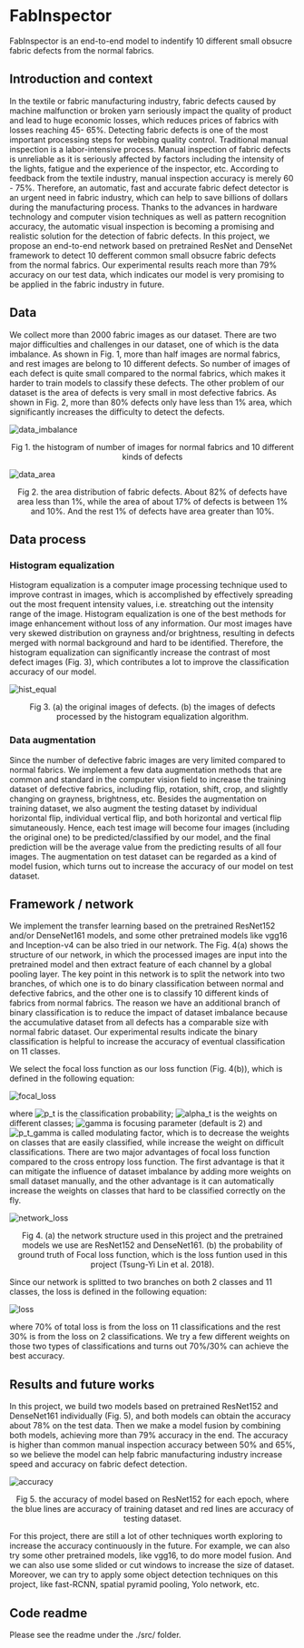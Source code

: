 # FabInspector

FabInspector is an end-to-end model to indentify 10 different small obsucre fabric defects from the normal fabrics.

## Introduction and context
In the textile or fabric manufacturing industry, fabric defects caused by machine malfunction or broken yarn seriously impact the quality of product and lead to huge economic losses, which reduces prices of fabrics with losses reaching 45- 65%. Detecting fabric defects is one of the most important processing steps for webbing quality control. Traditional manual inspection is a labor-intensive process. Manual inspection of fabric defects is unreliable as it is seriously affected by factors including the intensity of the lights, fatigue and the experience of the inspector, etc. According to feedback from the textile industry, manual inspection accuracy is merely 60 - 75%. Therefore, an automatic, fast and accurate fabric defect detector is an urgent need in fabric industry, which can help to save billions of dollars during the manufacturing process. Thanks to the advances in hardware technology and computer vision techniques as well as pattern recognition accuracy, the automatic visual inspection is becoming a promising and realistic solution for the detection of fabric defects. In this project, we propose an end-to-end network based on pretrained ResNet and DenseNet framework to detect 10 defferent common small obsucre fabric defects from the normal fabrics. Our experimental results reach more than 79% accuracy on our test data, which indicates our model is very promising to be applied in the fabric industry in future.

## Data
We collect more than 2000 fabric images as our dataset. There are two major difficulties and challenges in our dataset, one of which is the data imbalance. As shown in Fig. 1, more than half images are normal fabrics, and rest images are belong to 10 different defects. So number of images of each defect is quite small compared to the normal fabrics, which makes it harder to train models to classify these defects. The other problem of our dataset is the area of defects is very small in most defective fabrics. As shown in Fig. 2, more than 80% defects only have less than 1% area, which significantly increases the difficulty to detect the defects.

![data_imbalance](https://github.com/XStargate/insight_project/blob/master/pics/data_imbalance.png)
<center>Fig 1. the histogram of number of images for normal fabrics and 10 different kinds of defects</center>

![data_area](https://github.com/XStargate/insight_project/blob/master/pics/data_area.png)
<center>Fig 2. the area distribution of fabric defects. About 82% of defects have area less than 1%, while the area of about 17% of defects is between 1% and 10%. And the rest 1% of defects have area greater than 10%.</center>

## Data process
### Histogram equalization
Histogram equalization is a computer image processing technique used to improve contrast in images, which is accomplished by effectively spreading out the most frequent intensity values, i.e. streatching out the intensity range of the image.  Histogram equalization is one of the best methods for image enhancement without loss of any information. Our most images have very skewed distribution on grayness and/or brightness, resulting in defects merged with normal background and hard to be identified. Therefore, the histogram equalization can significantly increase the contrast of most defect images (Fig. 3), which contributes a lot to improve the classification accuracy of our model.

![hist_equal](https://github.com/XStargate/insight_project/blob/master/pics/hist_equal.png)
<center>Fig 3. (a) the original images of defects. (b) the images of defects processed by the histogram equalization algorithm.</center>

### Data augmentation
Since the number of defective fabric images are very limited compared to normal fabrics. We implement a few data augmentation methods that are common and standard in the computer vision field to increase the training dataset of defective fabrics, including flip, rotation, shift, crop, and slightly changing on grayness, brightness, etc. Besides the augmentation on training dataset, we also augment the testing dataset by individual horizontal flip, individual vertical flip, and both horizontal and vertical flip simutaneously. Hence, each test image will become four images (including the original one) to be predicted/classified by our model, and the final prediction will be the average value from the predicting results of all four images. The augmentation on test dataset can be regarded as a kind of model fusion, which turns out to increase the accuracy of our model on test dataset.

## Framework / network

We implement the transfer learning based on the pretrained ResNet152 and/or DenseNet161 models, and some other pretrained models like vgg16 and Inception-v4 can be also tried in our network. The Fig. 4(a) shows the structure of our network, in which the processed images are input into the pretrained model and then extract feature of each channel by a global pooling layer. The key point in this network is to split the network into two branches, of which one is to do binary classification between normal and defective fabrics, and the other one is to classify 10 different kinds of fabrics from normal fabrics. The reason we have an additional branch of binary classification is to reduce the impact of dataset imbalance because the accumulative dataset from all defects has a comparable size with normal fabric dataset. Our experimental results indicate the binary classification is helpful to increase the accuracy of eventual classification on 11 classes.

We select the focal loss function as our loss function (Fig. 4(b)), which is defined in the following equation:

![focal_loss](https://github.com/XStargate/insight_project/blob/master/pics/focal_loss.png)

where ![p_t](https://github.com/XStargate/insight_project/blob/master/pics/p_t.png) is the classification probability; ![alpha_t](https://github.com/XStargate/insight_project/blob/master/pics/alpha_t.png) is the weights on different classes; ![gamma](https://github.com/XStargate/insight_project/blob/master/pics/gamma.png) is focusing parameter (default is 2) and ![p_t_gamma](https://github.com/XStargate/insight_project/blob/master/pics/p_t_gamma.png) is called modulating factor, which is to decrease the weights on classes that are easily classified, while increase the weight on difficult classifications. There are two major advantages of focal loss function compared to the cross entropy loss function. The first advantage is that it can mitigate the influence of dataset imbalance by adding more weights on small dataset manually, and the other advantage is it can automatically increase the weights on classes that hard to be classified correctly on the fly.

![network_loss](https://github.com/XStargate/insight_project/blob/master/pics/network_loss.png)
<center>Fig 4. (a) the network structure used in this project and the pretrained models we use are ResNet152 and DenseNet161. (b) the probability of ground truth of Focal loss function, which is the loss funtion used in this project (Tsung-Yi Lin et al. 2018).</center>

Since our network is splitted to two branches on both 2 classes and 11 classes, the loss is defined in the following equation:

![loss](https://github.com/XStargate/insight_project/blob/master/pics/loss.png)

where 70% of total loss is from the loss on 11 classifications and the rest 30% is from the loss on 2 classifications. We try a few different weights on those two types of classifications and turns out 70%/30% can achieve the best accuracy.

## Results and future works
In this project, we build two models based on pretrained ResNet152 and DenseNet161 individually (Fig. 5), and both models can obtain the accuracy about 78% on the test data. Then we make a model fusion by combining both models, achieving more than 79% accuracy in the end. The accuracy is higher than common manual inspection accuracy between 50% and 65%, so we believe the model can help fabric manufacturing industry increase speed and accuracy on fabric defect detection. 

![accuracy](https://github.com/XStargate/insight_project/blob/master/pics/accuracy.png)
<center>Fig 5. the accuracy of model based on ResNet152 for each epoch, where the blue lines are accuracy of training dataset and red lines are accuracy of testing dataset.</center>

For this project, there are still a lot of other techniques worth exploring to increase the accuracy continuously in the future. For example, we can also try some other pretrained models, like vgg16, to do more model fusion. And we can also use some slided or cut windows to increase the size of dataset. Moreover, we can try to apply some object detection techniques on this project, like fast-RCNN, spatial pyramid pooling, Yolo network, etc.

## Code readme
Please see the readme under the ./src/ folder.
